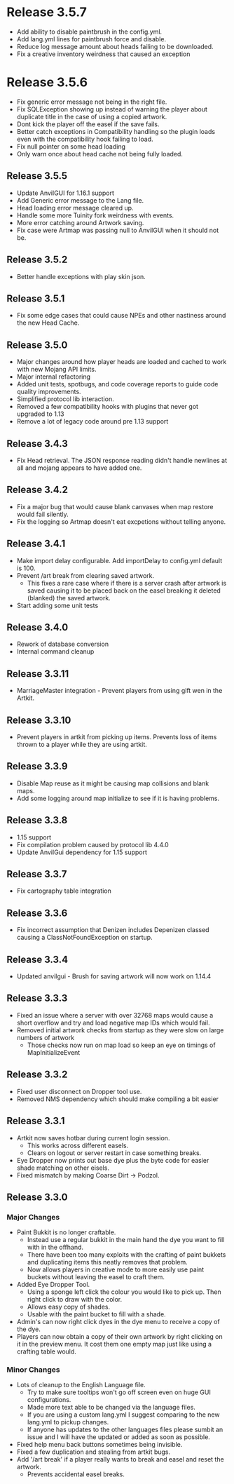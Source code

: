 
# Release 3.5.7
* Add ability to disable paintbrush in the config.yml.
* Add lang.yml lines for paintbrush force and disable.
* Reduce log message amount about heads failing to be downloaded.
* Fix a creative inventory weirdness that caused an exception

# Release 3.5.6
* Fix generic error message not being in the right file.
* Fix SQLException showing up instead of warning the player about duplicate title in the case of using a copied artwork.
* Dont kick the player off the easel if the save fails.
* Better catch exceptions in Compatibility handling so the plugin loads even with the compatibility hook failing to load.
* Fix null pointer on some head loading
* Only warn once about head cache not being fully loaded.

## Release 3.5.5
* Update AnvilGUI for 1.16.1 support
* Add Generic error message to the Lang file.
* Head loading error message cleared up.
* Handle some more Tuinity fork weirdness with events.
* More error catching around Artwork saving.
* Fix case were Artmap was passing null to AnvilGUI when it should not be.

## Release 3.5.2
* Better handle exceptions with play skin json.

## Release 3.5.1
* Fix some edge cases that could cause NPEs and other nastiness around the new Head Cache.

## Release 3.5.0
* Major changes around how player heads are loaded and cached to work with new Mojang API limits.
* Major internal refactoring
* Added unit tests, spotbugs, and code coverage reports to guide code quality improvements.
* Simplified protocol lib interaction.
* Removed a few compatibility hooks with plugins that never got upgraded to 1.13
* Remove a lot of legacy code around pre 1.13 support

## Release 3.4.3
* Fix Head retrieval.  The JSON response reading didn't handle newlines at all and mojang appears to have added one.

## Release 3.4.2
* Fix a major bug that would cause blank canvases when map restore would fail silently.
* Fix the logging so Artmap doesn't eat excpetions without telling anyone.

## Release 3.4.1
* Make import delay configurable.  Add importDelay to config.yml default is 100.
* Prevent /art break from clearing saved artwork.   
    * This fixes a rare case where if there is a server crash after artwork is saved causing it to be placed back on the easel breaking it deleted (blanked) the saved artwork.
* Start adding some unit tests

## Release 3.4.0
* Rework of database conversion
* Internal command cleanup

## Release 3.3.11
* MarriageMaster integration - Prevent players from using gift wen in the Artkit.

## Release 3.3.10
* Prevent players in artkit from picking up items. Prevents loss of items thrown to a player while they are using artkit.

## Release 3.3.9
* Disable Map reuse as it might be causing map collisions and blank maps.
* Add some logging around map initialize to see if it is having problems.

## Release 3.3.8
* 1.15 support
* Fix compilation problem caused by protocol lib 4.4.0
* Update AnvilGui dependency for 1.15 support

## Release 3.3.7
* Fix cartography table integration

## Release 3.3.6
* Fix incorrect assumption that Denizen includes Depenizen classed causing a ClassNotFoundException on startup.

## Release 3.3.4
* Updated anvilgui - Brush for saving artwork will now work on 1.14.4

## Release 3.3.3
* Fixed an issue where a server with over 32768 maps would cause a short overflow and try and load negative map IDs which would fail.
* Removed initial artwork checks from startup as they were slow on large numbers of artwork
    - Those checks now run on map load so keep an eye on timings of MapInitializeEvent

## Release 3.3.2
* Fixed user disconnect on Dropper tool use.
* Removed NMS dependency which should make compiling a bit easier

## Release 3.3.1
* Artkit now saves hotbar during current login session.
    - This works across different easels.
    - Clears on logout or server restart in case something breaks.
* Eye Dropper now prints out base dye plus the byte code for easier shade matching on other eisels.
* Fixed mismatch by making Coarse Dirt -> Podzol.

## Release 3.3.0
### Major Changes
* Paint Bukkit is no longer craftable.  
    - Instead use a regular bukkit in the main hand the dye you want to fill with in the offhand.
    - There have been too many exploits with the crafting of paint bukkets and duplicating items this neatly removes that problem.
    - Now allows players in creative mode to more easily use paint buckets without leaving the easel to craft them.
* Added Eye Dropper Tool.
    - Using a sponge left click the colour you would like to pick up. Then right click to draw with the color.
    - Allows easy copy of shades.
    - Usable with the paint bucket to fill with a shade.
* Admin's can now right click dyes in the dye menu to receive a copy of the dye.
* Players can now obtain a copy of their own artwork by right clicking on it in the preview menu.  It cost them one empty map just like using a crafting table would.

### Minor Changes
* Lots of cleanup to the English Language file.
    - Try to make sure tooltips won't go off screen even on huge GUI configurations.
    - Made more text able to be changed via the language files.
    - If you are using a custom lang.yml I suggest comparing to the new lang.yml to pickup changes.
    - If anyone has updates to the other languages files please sumbit an issue and I will have the updated or added as soon as possible.
* Fixed help menu back buttons sometimes being invisible.
* Fixed a few duplication and stealing from artkit bugs.
* Add '/art break' if a player really wants to break and easel and reset the artwork.
    - Prevents accidental easel breaks.
